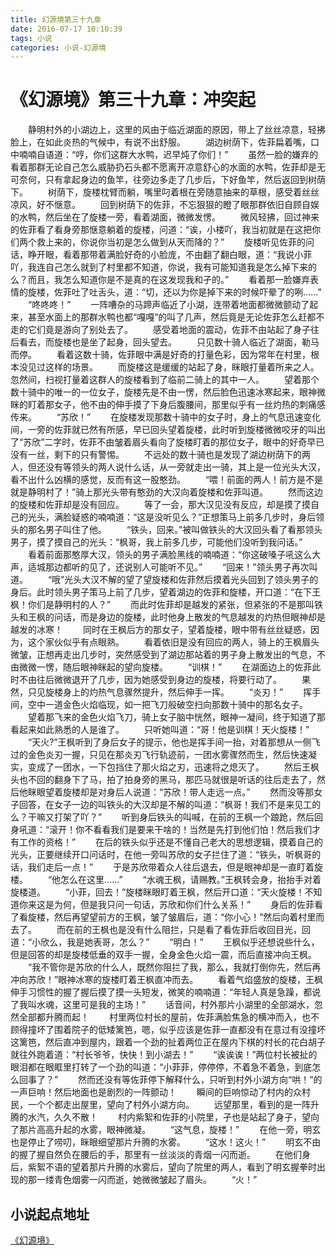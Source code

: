 ```yaml
---
title: 幻源境第三十九章
date: 2016-07-17 10:10:39
tags: 小说
categories: 小说-幻源境
---
```

《幻源境》第三十九章：冲突起
===
<!-- more -->
　　静明村外的小湖边上，这里的风由于临近湖面的原因，带上了丝丝凉意，轻拂脸上，在如此炎热的气候中，有说不出舒服。
　　湖边树荫下，佐菲扁着嘴，口中喃喃自语道：“哼，你们这群大水鸭，迟早炖了你们！”
　　虽然一脸的嫌弃的看着那群无论自己怎么威胁扔石头都不愿离开凉意舒心的水面的水鸭，佐菲却是无可奈何，只有拿起身边的鱼竿，往旁边多走了几步后，下好鱼竿，然后返回到树荫下。
　　树荫下，旋楼枕臂而躺，嘴里叼着根在旁随意抽来的草根，感受着丝丝凉风，好不惬意。
　　回到树荫下的佐菲，不忘狠狠的瞪了眼那群依旧自顾自娱的水鸭，然后坐在了旋楼一旁，看着湖面，微微发愣。
　　微风轻拂，回过神来的佐菲看了看身旁那惬意躺着的旋楼，问道：“诶，小楼吖，我当初就是在这把你们两个救上来的，你说你当初是怎么做到从天而降的？”
　　旋楼听见佐菲的问话，睁开眼，看着那带着满脸好奇的小脸庞，不由翻了翻白眼，道：“我说小菲吖，我连自己怎么就到了村里都不知道，你说，我有可能知道我是怎么掉下来的么？而且，我怎么知道你是不是真的在这发现我和孑的。”
　　看着那一脸嫌弃表情的旋楼，佐菲吐了吐舌头，道：“切，还以为你是掉下来的时候吓晕了的咧......”
　　“咚咚咚！”
　　一阵嘈杂的马蹄声临近了小湖，连带着地面都微微颤动了起来，甚至水面上的那群水鸭也都“嘎嘎”的叫了几声，然后竟是无论佐菲怎么赶都不走的它们竟是游向了别处去了。
　　感受着地面的震动，佐菲不由站起了身子往后看去，而旋楼也是坐了起身，回头望去。
　　只见数十骑人临近了湖面，勒马而停。
　　看着这数十骑，佐菲眼中满是好奇的打量色彩，因为常年在村里，根本没见过这样的场景。
　　而旋楼这是缓缓的站起了身，眯眼打量着所来之人。忽然间，扫视打量着这群人的旋楼看到了临前二骑上的其中一人。
　　望着那个数十骑中的唯一的一位女子，旋楼先是不由一愣，然后脸色迅速冰寒起来，眼神微眯的盯着那女子，他不由的伸手摸了下身后腹腰间，那里似乎有一丝灼热的刺痛感传来。
　　“苏欣！”
　　在旋楼发现那数十骑中的女子时，身上的气息迅速变化间，一旁的佐菲就已然有所感，早已回头望着旋楼，此时听到旋楼微微咬牙的叫出了“苏欣”二字时，佐菲不由皱着眉头看向了旋楼盯着的那位女子，眼中的好奇早已没有一丝，剩下的只有警惕。
　　不远处的数十骑也是发现了湖边树荫下的两人，但还没有等领头的两人说什么话，从一旁就走出一骑，其上是一位光头大汉，看不出什么凶横的感觉，反而有这一股憨劲。
　　“喂！前面的两人！前方是不是就是静明村了！”骑上那光头带有憨劲的大汉向着旋楼和佐菲叫道。
　　然而这边的旋楼和佐菲却是没有回应。
　　等了一会，那大汉见没有反应，却是摸了摸自己的光头，满脸疑惑的喃喃道：“这是没听见么？”正想策马上前多几步时，身后领头的那名男子叫住了他。
　　“铁头，回来。”被叫做铁头的大汉回头看了看那领头男子，摸了摸自己的光头：“枫哥，我上前多几步，可能他们没听到我问话。”
　　看着前面那憨厚大汉，领头的男子满脸黑线的喃喃道：“你这破嗓子吼这么大声，适城那边都听的见了，还说别人可能听不见。”
　　“回来！”领头男子再次叫道。
　　“哦”光头大汉不解的望了望旋楼和佐菲然后摸着光头回到了领头男子的身后。此时领头男子策马上前了几步，望着湖边的佐菲和旋楼，开口道：“在下王枫！你们是静明村的人？”
　　而此时佐菲却是越发的紧张，但紧张的不是那叫铁头和王枫的问话，而是身边的旋楼，此时他身上散发的气息越发的灼热但眼神却是越发的冰寒！
　　同时在王枫后方的那女子，望着旋楼，眼中带有丝丝疑惑，因为，这个家伙似乎有点眼熟。
　　看着依旧是没有回应的两人，骑上的王枫眉头微皱，正想再走出几步时，突然感受到了湖边那站着的男子身上散发出的气息，不由微微一愣，随后眼神眯起的望向旋楼。
　　“训棋！”
　　在湖面边上的佐菲此时不由往后微微退开了几步，因为她感受到身边的旋楼，将要行动了。
　　果然，只见旋楼身上的灼热气息骤然提升，然后伸手一挥。
　　“炎刃！”
　　挥手间，空中一道金色火焰临现，如一把飞刀般破空扫向那数十骑中的那名女子。
　　望着那飞来的金色火焰飞刀，骑上女子脑中恍然，眼神一凝间，终于知道了那看起来如此熟悉的人是谁了。
　　只听她叫道：“哥！他是训棋！天火旋楼！”
　　“天火?”王枫听到了身后女子的提示，他也是挥手间一抬，对着那想从一侧飞过的金色炎刃一握，只见在那炎刃飞行轨迹前，一团水雾骤然而生，然后快速凝实，变成了一团水，一下包挡住了那火焰之刃，迅速将之熄灭了。
　　然后王枫头也不回的翻身下了马，拍了拍身旁的黑马，那匹马就很是听话的往后走去了，然后他眯眼望着旋楼却是对身后人说道：“苏欣！带人走远一点。”
　　然而没等那女子回答，在女子一边的叫铁头的大汉却是不解的叫道：“枫哥！我们不是来见工的么？干嘛又打架了吖？”
　　听到身后铁头的叫喊，在前的王枫一个踉跄，然后回身吼道：“滚开！你不看看我们是要来干啥的！当然是先打到他们怕！然后我们才有工作的资格！”
　　在后的铁头似乎还是不懂自己老大的思想逻辑，摸着自己的光头，正要继续开口问话时，在他一旁叫苏欣的女子拦住了道：“铁头，听枫哥的话，我们走后一点！”
　　于是苏欣带着众人往后退去，但是眼神却是一直盯着旋楼。
　　“他怎么在这里......”
　　“水魂王枫，请赐教。”王枫转会身，抬抬手对着旋楼道。
　　“小菲，回去！”旋楼眯眼盯着王枫，然后开口道：“天火旋楼！不知道你来这是为何，但是我只问一句话，苏欣和你们什么关系！”
　　身后的佐菲看了看旋楼，然后再望望前方的王枫，皱了皱眉后，道：“你小心！”然后向着村里而去了。
　　而在前的王枫也是没有什么阻拦，只是看了看佐菲后收回目光，回道：“小欣么，我是她表哥，怎么？”
　　“明白！”
　　王枫似乎还想说些什么，但是回答的却是旋楼低垂的双手一握，全身金色火焰一震，而后直接冲向王枫。
　　“我不管你是苏欣的什么人，既然你阻拦了我，那么，我就打倒你先，然后再冲向苏欣！”眼神冰寒的旋楼盯着王枫直冲而去。
　　看着气焰盛放的旋楼，王枫伸手习惯性的握了握后摸了摸一头短发，微笑的喃喃道：“年轻人真是急躁，都说了我叫水魂，这里可是我的主场！”
　　话音间，村外那片小湖里的全部湖水，忽然全部都升腾而起！
　　村里两位村长的屋前，佐菲满脸焦急的横冲而入，也不顾得撞坏了围着院子的低矮篱笆，嗯，似乎应该是佐菲一直都没有在意过有没撞坏这篱笆，然后直冲到屋内，跟着一个劲的扯着两位正在屋内下棋的村长的花白胡子就往外跑着道：“村长爷爷，快快！到小湖去！”
　　“诶诶诶！”两位村长被扯的眼泪都在眼眶里打转了一个劲的叫道：“小菲菲，停停停，不着急不着急，到底怎么回事了？”
　　然而还没有等佐菲停下解释什么，只听到村外小湖方向“哄！”的一声巨响！然后地面也是剧烈的一阵颤动！
　　瞬间的巨响惊动了村内的众村民，一个个都走出屋里，望向了村外小湖方向。
　　远望那里，看到的是一阵升腾的水汽，久久不散！
　　村内紫絮和佐菲的小院里，孑也是站起了身子，望向了那片高高升起的水雾，眼神微凝。
　　“这气息，旋楼！”
　　在他一旁，明玄也是停止了唠叨，眯眼细望那片升腾的水雾。
　　“这水！这火！”
　　明玄不由的握了握自然负在腰后的手，那里有一丝淡淡的青烟一闪而逝。
　　在他们身后，紫絮不语的望着那片升腾的水雾后，望向了院里的两人，看到了明玄握拳时出现的那一缕青色烟雾一闪而逝，她微微皱起了眉头。
　　“火！”

小说起点地址
---
[《幻源境》](http://www.qidian.com/Book/3538055.aspx)
